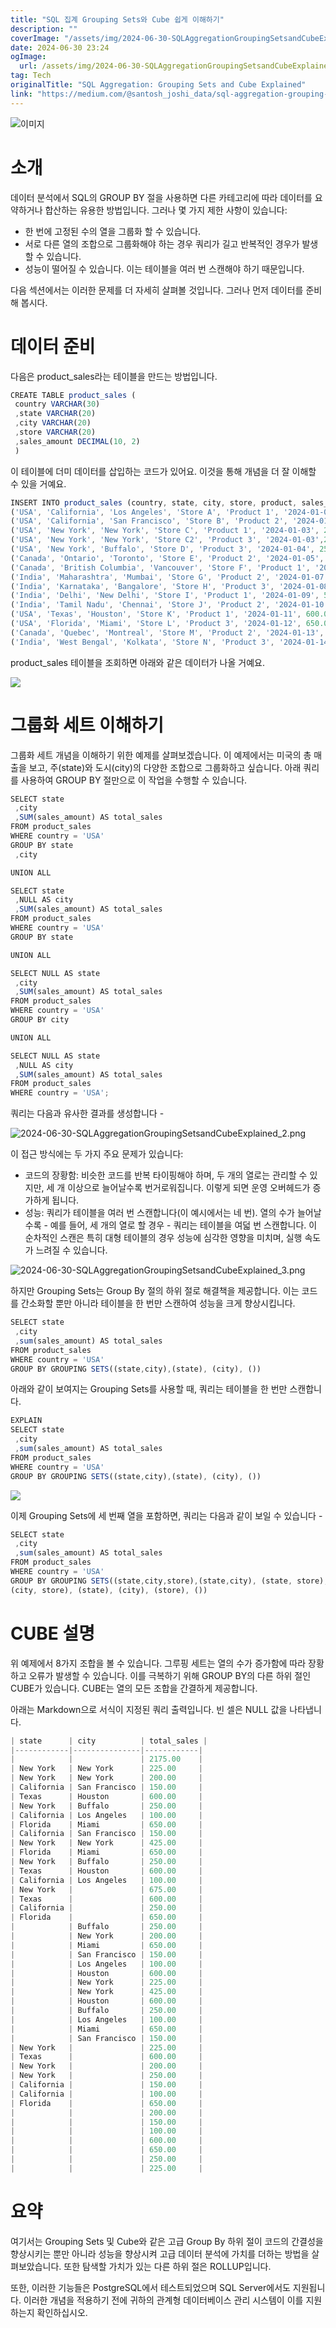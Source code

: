 ```yaml
---
title: "SQL 집계 Grouping Sets와 Cube 쉽게 이해하기"
description: ""
coverImage: "/assets/img/2024-06-30-SQLAggregationGroupingSetsandCubeExplained_0.png"
date: 2024-06-30 23:24
ogImage: 
  url: /assets/img/2024-06-30-SQLAggregationGroupingSetsandCubeExplained_0.png
tag: Tech
originalTitle: "SQL Aggregation: Grouping Sets and Cube Explained"
link: "https://medium.com/@santosh_joshi_data/sql-aggregation-grouping-sets-and-cube-explained-1a59326ea96c"
---
```




![이미지](/assets/img/2024-06-30-SQLAggregationGroupingSetsandCubeExplained_0.png)

# 소개

데이터 분석에서 SQL의 GROUP BY 절을 사용하면 다른 카테고리에 따라 데이터를 요약하거나 합산하는 유용한 방법입니다. 그러나 몇 가지 제한 사항이 있습니다:

- 한 번에 고정된 수의 열을 그룹화 할 수 있습니다.
- 서로 다른 열의 조합으로 그룹화해야 하는 경우 쿼리가 길고 반복적인 경우가 발생할 수 있습니다.
- 성능이 떨어질 수 있습니다. 이는 테이블을 여러 번 스캔해야 하기 때문입니다.


<div class="content-ad"></div>

다음 섹션에서는 이러한 문제를 더 자세히 살펴볼 것입니다. 그러나 먼저 데이터를 준비해 봅시다.

# 데이터 준비

다음은 product_sales라는 테이블을 만드는 방법입니다.

```js
CREATE TABLE product_sales (
 country VARCHAR(30)
 ,state VARCHAR(20)
 ,city VARCHAR(20)
 ,store VARCHAR(20)
 ,sales_amount DECIMAL(10, 2)
 )
```

<div class="content-ad"></div>

이 테이블에 더미 데이터를 삽입하는 코드가 있어요. 이것을 통해 개념을 더 잘 이해할 수 있을 거예요.

```js
INSERT INTO product_sales (country, state, city, store, product, sales_date, sales_amount) VALUES
('USA', 'California', 'Los Angeles', 'Store A', 'Product 1', '2024-01-01', 100.00),
('USA', 'California', 'San Francisco', 'Store B', 'Product 2', '2024-01-02', 150.00),
('USA', 'New York', 'New York', 'Store C', 'Product 1', '2024-01-03', 200.00),
('USA', 'New York', 'New York', 'Store C2', 'Product 3', '2024-01-03',225.00),
('USA', 'New York', 'Buffalo', 'Store D', 'Product 3', '2024-01-04', 250.00),
('Canada', 'Ontario', 'Toronto', 'Store E', 'Product 2', '2024-01-05', 300.00),
('Canada', 'British Columbia', 'Vancouver', 'Store F', 'Product 1', '2024-01-06', 350.00),
('India', 'Maharashtra', 'Mumbai', 'Store G', 'Product 2', '2024-01-07', 400.00),
('India', 'Karnataka', 'Bangalore', 'Store H', 'Product 3', '2024-01-08', 450.00),
('India', 'Delhi', 'New Delhi', 'Store I', 'Product 1', '2024-01-09', 500.00),
('India', 'Tamil Nadu', 'Chennai', 'Store J', 'Product 2', '2024-01-10', 550.00),
('USA', 'Texas', 'Houston', 'Store K', 'Product 1', '2024-01-11', 600.00),
('USA', 'Florida', 'Miami', 'Store L', 'Product 3', '2024-01-12', 650.00),
('Canada', 'Quebec', 'Montreal', 'Store M', 'Product 2', '2024-01-13', 700.00),
('India', 'West Bengal', 'Kolkata', 'Store N', 'Product 3', '2024-01-14', 750.00);
```

product_sales 테이블을 조회하면 아래와 같은 데이터가 나올 거예요.

<img src="/assets/img/2024-06-30-SQLAggregationGroupingSetsandCubeExplained_1.png" />

<div class="content-ad"></div>

# 그룹화 세트 이해하기

그룹화 세트 개념을 이해하기 위한 예제를 살펴보겠습니다. 이 예제에서는 미국의 총 매출을 보고, 주(state)와 도시(city)의 다양한 조합으로 그룹화하고 싶습니다. 아래 쿼리를 사용하여 GROUP BY 절만으로 이 작업을 수행할 수 있습니다.

```js
SELECT state
 ,city
 ,SUM(sales_amount) AS total_sales
FROM product_sales
WHERE country = 'USA'
GROUP BY state
 ,city

UNION ALL

SELECT state
 ,NULL AS city
 ,SUM(sales_amount) AS total_sales
FROM product_sales
WHERE country = 'USA'
GROUP BY state

UNION ALL

SELECT NULL AS state
 ,city
 ,SUM(sales_amount) AS total_sales
FROM product_sales
WHERE country = 'USA'
GROUP BY city

UNION ALL

SELECT NULL AS state
 ,NULL AS city
 ,SUM(sales_amount) AS total_sales
FROM product_sales
WHERE country = 'USA';
```

쿼리는 다음과 유사한 결과를 생성합니다 -

<div class="content-ad"></div>

![2024-06-30-SQLAggregationGroupingSetsandCubeExplained_2.png](/assets/img/2024-06-30-SQLAggregationGroupingSetsandCubeExplained_2.png)

이 접근 방식에는 두 가지 주요 문제가 있습니다:

- 코드의 장황함: 비슷한 코드를 반복 타이핑해야 하며, 두 개의 열로는 관리할 수 있지만, 세 개 이상으로 늘어날수록 번거로워집니다. 이렇게 되면 운영 오버헤드가 증가하게 됩니다.
- 성능: 쿼리가 테이블을 여러 번 스캔합니다(이 예시에서는 네 번). 열의 수가 늘어날수록 - 예를 들어, 세 개의 열로 할 경우 - 쿼리는 테이블을 여덟 번 스캔합니다. 이 순차적인 스캔은 특히 대형 테이블의 경우 성능에 심각한 영향을 미치며, 실행 속도가 느려질 수 있습니다.

![2024-06-30-SQLAggregationGroupingSetsandCubeExplained_3.png](/assets/img/2024-06-30-SQLAggregationGroupingSetsandCubeExplained_3.png)

<div class="content-ad"></div>

하지만 Grouping Sets는 Group By 절의 하위 절로 해결책을 제공합니다. 이는 코드를 간소화할 뿐만 아니라 테이블을 한 번만 스캔하여 성능을 크게 향상시킵니다.

```js
SELECT state
 ,city
 ,sum(sales_amount) AS total_sales
FROM product_sales
WHERE country = 'USA'
GROUP BY GROUPING SETS((state,city),(state), (city), ())
```

아래와 같이 보여지는 Grouping Sets를 사용할 때, 쿼리는 테이블을 한 번만 스캔합니다.

```js
EXPLAIN 
SELECT state
 ,city
 ,sum(sales_amount) AS total_sales
FROM product_sales
WHERE country = 'USA'
GROUP BY GROUPING SETS((state,city),(state), (city), ())
```

<div class="content-ad"></div>

<img src="/assets/img/2024-06-30-SQLAggregationGroupingSetsandCubeExplained_4.png" />

이제 Grouping Sets에 세 번째 열을 포함하면, 쿼리는 다음과 같이 보일 수 있습니다 -

```js
SELECT state
 ,city
 ,sum(sales_amount) AS total_sales
FROM product_sales
WHERE country = 'USA'
GROUP BY GROUPING SETS((state,city,store),(state,city), (state, store), 
(city, store), (state), (city), (store), ())
```

# CUBE 설명

<div class="content-ad"></div>

위 예제에서 8가지 조합을 볼 수 있습니다. 그루핑 세트는 열의 수가 증가함에 따라 장황하고 오류가 발생할 수 있습니다. 이를 극복하기 위해 GROUP BY의 다른 하위 절인 CUBE가 있습니다. CUBE는 열의 모든 조합을 간결하게 제공합니다.

아래는 Markdown으로 서식이 지정된 쿼리 출력입니다. 빈 셀은 NULL 값을 나타냅니다.

```js
| state      | city          | total_sales |
|------------|---------------|------------|
|            |               | 2175.00    |
| New York   | New York      | 225.00     |
| New York   | New York      | 200.00     |
| California | San Francisco | 150.00     |
| Texas      | Houston       | 600.00     |
| New York   | Buffalo       | 250.00     |
| California | Los Angeles   | 100.00     |
| Florida    | Miami         | 650.00     |
| California | San Francisco | 150.00     |
| New York   | New York      | 425.00     |
| Florida    | Miami         | 650.00     |
| New York   | Buffalo       | 250.00     |
| Texas      | Houston       | 600.00     |
| California | Los Angeles   | 100.00     |
| New York   |               | 675.00     |
| Texas      |               | 600.00     |
| California |               | 250.00     |
| Florida    |               | 650.00     |
|            | Buffalo       | 250.00     |
|            | New York      | 200.00     |
|            | Miami         | 650.00     |
|            | San Francisco | 150.00     |
|            | Los Angeles   | 100.00     |
|            | Houston       | 600.00     |
|            | New York      | 225.00     |
|            | New York      | 425.00     |
|            | Houston       | 600.00     |
|            | Buffalo       | 250.00     |
|            | Los Angeles   | 100.00     |
|            | Miami         | 650.00     |
|            | San Francisco | 150.00     |
| New York   |               | 225.00     |
| Texas      |               | 600.00     |
| New York   |               | 200.00     |
| New York   |               | 250.00     |
| California |               | 150.00     |
| California |               | 100.00     |
| Florida    |               | 650.00     |
|            |               | 200.00     |
|            |               | 150.00     |
|            |               | 100.00     |
|            |               | 600.00     |
|            |               | 650.00     |
|            |               | 250.00     |
|            |               | 225.00     |
```

<div class="content-ad"></div>

# 요약

여기서는 Grouping Sets 및 Cube와 같은 고급 Group By 하위 절이 코드의 간결성을 향상시키는 뿐만 아니라 성능을 향상시켜 고급 데이터 분석에 가치를 더하는 방법을 살펴보았습니다. 또한 탐색할 가치가 있는 다른 하위 절은 ROLLUP입니다. 

또한, 이러한 기능들은 PostgreSQL에서 테스트되었으며 SQL Server에서도 지원됩니다. 이러한 개념을 적용하기 전에 귀하의 관계형 데이터베이스 관리 시스템이 이를 지원하는지 확인하십시오.
